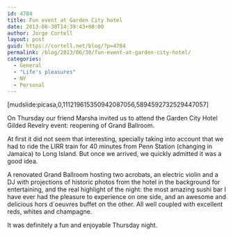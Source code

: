 ```yaml
---
id: 4784
title: Fun event at Garden City hotel
date: 2013-06-30T14:39:43+00:00
author: Jorge Cortell
layout: post
guid: https://cortell.net/blog/?p=4784
permalink: /blog/2013/06/30/fun-event-at-garden-city-hotel/
categories:
  - General
  - "Life's pleasures"
  - NY
  - Personal
---
```

[mudslide:picasa,0,111219615350942087056,5894592732529447057]

On Thursday our friend Marsha invited us to attend the Garden City Hotel Gilded Revelry event: reopening of Grand Ballroom.

At first it did not seem that interesting, specially taking into account that we had to ride the LIRR train for 40 minutes from Penn Station (changing in Jamaica) to Long Island. But once we arrived, we quickly admitted it was a good idea.

A renovated Grand Ballroom hosting two acrobats, an electric violin and a DJ with projections of historic photos from the hotel in the background for entertaining, and the real highlight of the night: the most amazing sushi bar I have ever had the pleasure to experience on one side, and an awesome and delicious hors d`oeuvres buffet on the other. All well coupled with excellent reds, whites and champagne.

It was definitely a fun and enjoyable Thursday night.